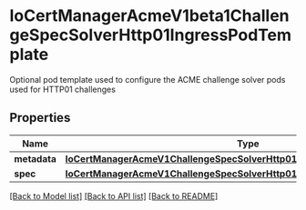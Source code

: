# IoCertManagerAcmeV1beta1ChallengeSpecSolverHttp01IngressPodTemplate

Optional pod template used to configure the ACME challenge solver pods used for HTTP01 challenges
## Properties
Name | Type | Description | Notes
------------ | ------------- | ------------- | -------------
**metadata** | [**IoCertManagerAcmeV1ChallengeSpecSolverHttp01IngressPodTemplateMetadata**](IoCertManagerAcmeV1ChallengeSpecSolverHttp01IngressPodTemplateMetadata.md) |  | [optional] 
**spec** | [**IoCertManagerAcmeV1ChallengeSpecSolverHttp01IngressPodTemplateSpec**](IoCertManagerAcmeV1ChallengeSpecSolverHttp01IngressPodTemplateSpec.md) |  | [optional] 

[[Back to Model list]](../README.md#documentation-for-models) [[Back to API list]](../README.md#documentation-for-api-endpoints) [[Back to README]](../README.md)


